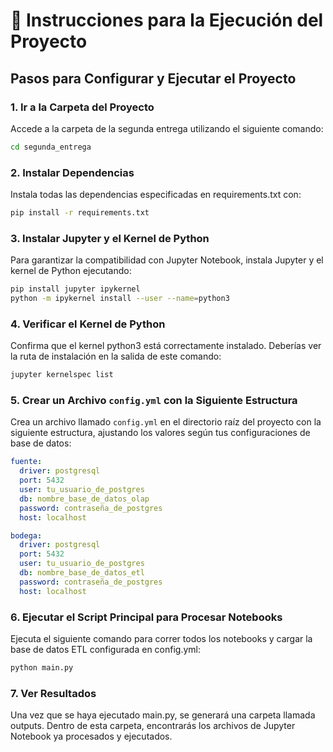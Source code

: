 # 📘 Instrucciones para la Ejecución del Proyecto

## Pasos para Configurar y Ejecutar el Proyecto

### 1. Ir a la Carpeta del Proyecto  
Accede a la carpeta de la segunda entrega utilizando el siguiente comando:

```bash
cd segunda_entrega
```

### 2.  Instalar Dependencias
Instala todas las dependencias especificadas en requirements.txt con:

```bash
pip install -r requirements.txt
```
### 3.  Instalar Jupyter y el Kernel de Python
Para garantizar la compatibilidad con Jupyter Notebook, instala Jupyter y el kernel de Python ejecutando:

```bash
pip install jupyter ipykernel
python -m ipykernel install --user --name=python3
```

### 4.  Verificar el Kernel de Python
Confirma que el kernel python3 está correctamente instalado. Deberías ver la ruta de instalación en la salida de este comando:

```bash
jupyter kernelspec list
```

### 5. Crear un Archivo `config.yml` con la Siguiente Estructura

Crea un archivo llamado `config.yml` en el directorio raíz del proyecto con la siguiente estructura, ajustando los valores según tus configuraciones de base de datos:

```yaml
fuente:
  driver: postgresql
  port: 5432
  user: tu_usuario_de_postgres
  db: nombre_base_de_datos_olap
  password: contraseña_de_postgres
  host: localhost

bodega:
  driver: postgresql
  port: 5432
  user: tu_usuario_de_postgres
  db: nombre_base_de_datos_etl
  password: contraseña_de_postgres
  host: localhost
```

### 6.  Ejecutar el Script Principal para Procesar Notebooks
Ejecuta el siguiente comando para correr todos los notebooks y cargar la base de datos ETL configurada en config.yml:

```bash    
python main.py 
```

### 7.  Ver Resultados
Una vez que se haya ejecutado main.py, se generará una carpeta llamada outputs. Dentro de esta carpeta, encontrarás los archivos de Jupyter Notebook ya procesados y ejecutados.




